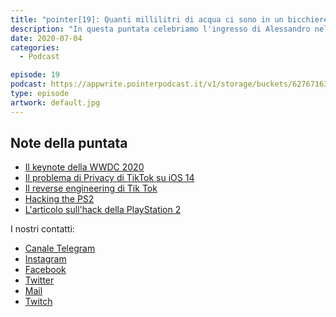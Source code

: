 ```yaml
---
title: "pointer[19]: Quanti millilitri di acqua ci sono in un bicchiere?"
description: "In questa puntata celebriamo l'ingresso di Alessandro nel mondo Apple, parliamo della WWDC 2020 dando le nostre opinioni sulle novità presentate e ragioniamo sui problemi di privacy dell'applicazione Tik Tok."
date: 2020-07-04
categories:
  - Podcast

episode: 19
podcast: https://appwrite.pointerpodcast.it/v1/storage/buckets/627671639088838cd12f/files/f0eb0e5a-31be-4bbf-890b-770eb7094ba2/view?project=6276715aaae4d6008ec9
type: episode
artwork: default.jpg
---
```


## Note della puntata

<!-- wp:list -->
<ul><li><a href="https://www.youtube.com/watch?v=GEZhD3J89ZE">Il keynote della WWDC 2020</a></li><li><a href="https://twitter.com/jeremyburge/status/1275896482433040386">Il problema di Privacy di TikTok su iOS 14</a></li><li><a href="https://www.boredpanda.com/tik-tok-reverse-engineered-data-information-collecting/?utm_source=linkedin&amp;utm_medium=social&amp;utm_campaign=organic">Il reverse engineering di Tik Tok</a></li><li><a href="https://www.youtube.com/watch?v=2yrF4ofFVkQ&amp;feature=youtu.be">Hacking the PS2</a></li><li><a href="https://cturt.github.io/freedvdboot.html">L'articolo sull'hack della PlayStation 2</a></li></ul>
<!-- /wp:list -->

I nostri contatti:

- [Canale Telegram](https://t.me/PointerPodcast)
- [Instagram](https://www.instagram.com/pointerpodcast/)
- [Facebook](https://www.facebook.com/pointerPodcast/)
- [Twitter](https://twitter.com/PointerPodcast)
- [Mail](info@pointerpodcast.it)
- [Twitch](https://www.twitch.tv/pointerpodcast)
